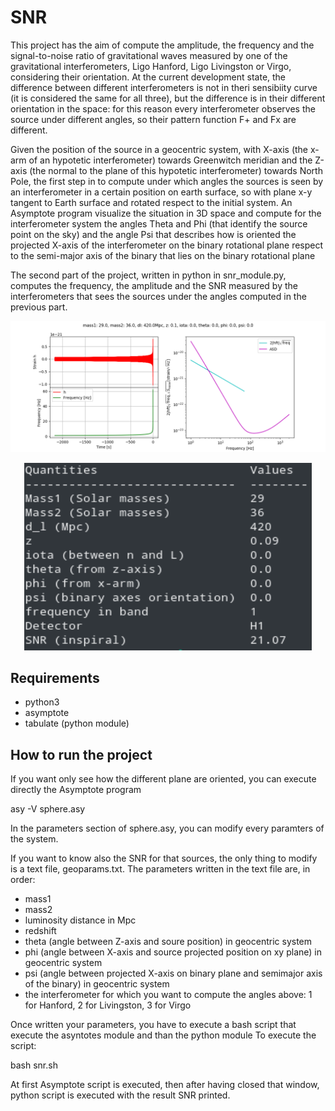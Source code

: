 # SNR
This project has the aim of compute the amplitude, the frequency and the signal-to-noise ratio of gravitational waves measured by one of the gravitational interferometers, Ligo Hanford, Ligo Livingston or Virgo, considering their orientation. At the current development state, the difference between different interferometers is not in theri sensibiity curve (it is considered the same for all three), but the difference is in their different orientation in the space: for this reason every interferometer observes the source under different angles, so their pattern function F+ and Fx are different. 

Given the position of the source in a geocentric system, with X-axis (the x-arm of an hypotetic interferometer) towards Greenwitch meridian and the Z-axis (the normal to the plane of this hypotetic interferometer) towards North Pole, the first step in to compute under which angles the sources is seen by an interferometer in a certain position on earth surface, so with plane x-y tangent to Earth surface and rotated respect to the initial system. An Asymptote program visualize the situation in 3D space and compute for the interferometer system the angles Theta and Phi (that identify the source point on the sky) and the angle Psi that describes how is oriented the projected X-axis of the interferometer on the binary rotational plane respect to the semi-major axis of the binary that lies on the binary rotational plane

The second part of the project, written in python in snr_module.py, computes the frequency, the amplitude and the SNR measured by the interferometers that sees the sources under the angles computed in the previous part. 
 
![GW151226](/images/gw150914.png "GW150914")

<p align="center">
  <img width="460" height="300" src="/images/terminal.png">
</p>

## Requirements
- python3
- asymptote
- tabulate (python module) 

## How to run the project

If you want only see how the different plane are oriented, you can execute directly the Asymptote program

asy -V sphere.asy

In the parameters section of sphere.asy, you can modify every paramters of the system.

If you want to know also the SNR for that sources, the only thing to modify is a text file, geoparams.txt. The parameters written in the text file are, in order:
- mass1
- mass2
- luminosity distance in Mpc
- redshift
- theta (angle between Z-axis and soure position) in geocentric system
- phi (angle between X-axis and source projected position on xy plane) in geocentric system
- psi (angle between projected X-axis on binary plane and semimajor axis of the binary) in geocentric system
- the interferometer for which you want to compute the angles above: 1 for Hanford, 2 for Livingston, 3 for Virgo

Once written your parameters, you have to execute a bash script that execute the asyntotes module and than the python module
To execute the script:

bash snr.sh

At first Asymptote script is executed, then after having closed that window, python script is executed with the result SNR printed.

